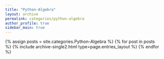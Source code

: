 ```yaml
---
title: "Python-Algebra"
layout: archive
permalink: categories/python-algebra
author_profile: true
sidebar_main: true
---
```


{% assign posts = site.categories.Python-Algebra %}
{% for post in posts %} {% include archive-single2.html type=page.entries_layout %} {% endfor %}

